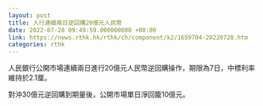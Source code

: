 ```yaml
---
layout: post
title: 人行連續兩日逆回購20億元人民幣
date: 2022-07-28 09:49:59.000000000 +08:00
link: https://news.rthk.hk/rthk/ch/component/k2/1659704-20220728.htm
categories: rthk
---
```


人民銀行公開市場連續兩日進行20億元人民幣逆回購操作，期限為7日，中標利率維持於2.1厘。

對沖30億元逆回購到期量後，公開市場單日淨回籠10億元。
